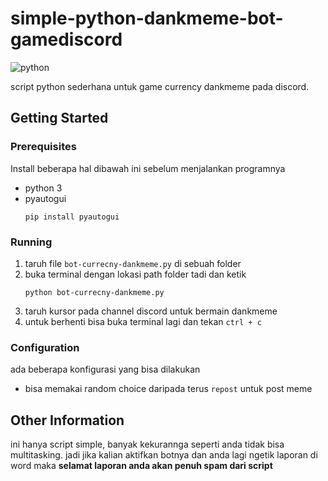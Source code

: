 # simple-python-dankmeme-bot-gamediscord
![python](https://img.shields.io/badge/python-v3.7-blue)

script python sederhana untuk game currency dankmeme pada discord.



## Getting Started

### Prerequisites
Install beberapa hal dibawah ini sebelum menjalankan programnya
- python 3
- pyautogui
  ```shell
  pip install pyautogui
  ```
### Running

1. taruh file `bot-currecny-dankmeme.py` di sebuah folder
2. buka terminal dengan lokasi path folder tadi dan ketik
   ```shell
   python bot-currecny-dankmeme.py
   ```
3. taruh kursor pada channel discord untuk bermain dankmeme
4. untuk berhenti bisa buka terminal lagi dan tekan `ctrl + c`

### Configuration
ada beberapa konfigurasi yang bisa dilakukan
- bisa memakai random choice daripada terus `repost` untuk post meme

## Other Information
ini hanya script simple, banyak kekurannga seperti anda tidak bisa multitasking. jadi jika kalian aktifkan botnya dan anda lagi ngetik laporan di word maka **selamat laporan anda akan penuh spam dari script**
